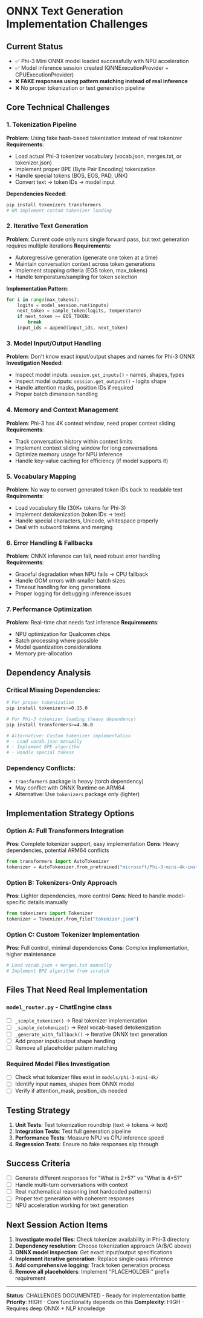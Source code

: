 # ONNX Text Generation Implementation Challenges

## Current Status
- ✅ Phi-3 Mini ONNX model loaded successfully with NPU acceleration
- ✅ Model inference session created (QNNExecutionProvider + CPUExecutionProvider)
- ❌ **FAKE responses using pattern matching instead of real inference**
- ❌ No proper tokenization or text generation pipeline

## Core Technical Challenges

### 1. **Tokenization Pipeline**
**Problem**: Using fake hash-based tokenization instead of real tokenizer
**Requirements**:
- Load actual Phi-3 tokenizer vocabulary (vocab.json, merges.txt, or tokenizer.json)
- Implement proper BPE (Byte Pair Encoding) tokenization
- Handle special tokens (BOS, EOS, PAD, UNK)
- Convert text → token IDs → model input

**Dependencies Needed**:
```bash
pip install tokenizers transformers
# OR implement custom tokenizer loading
```

### 2. **Iterative Text Generation**
**Problem**: Current code only runs single forward pass, but text generation requires multiple iterations
**Requirements**:
- Autoregressive generation (generate one token at a time)
- Maintain conversation context across token generations
- Implement stopping criteria (EOS token, max_tokens)
- Handle temperature/sampling for token selection

**Implementation Pattern**:
```python
for i in range(max_tokens):
    logits = model_session.run(inputs)
    next_token = sample_token(logits, temperature)
    if next_token == EOS_TOKEN:
        break
    input_ids = append(input_ids, next_token)
```

### 3. **Model Input/Output Handling**
**Problem**: Don't know exact input/output shapes and names for Phi-3 ONNX
**Investigation Needed**:
- Inspect model inputs: `session.get_inputs()` - names, shapes, types
- Inspect model outputs: `session.get_outputs()` - logits shape
- Handle attention masks, position IDs if required
- Proper batch dimension handling

### 4. **Memory and Context Management**
**Problem**: Phi-3 has 4K context window, need proper context sliding
**Requirements**:
- Track conversation history within context limits
- Implement context sliding window for long conversations
- Optimize memory usage for NPU inference
- Handle key-value caching for efficiency (if model supports it)

### 5. **Vocabulary Mapping**
**Problem**: No way to convert generated token IDs back to readable text
**Requirements**:
- Load vocabulary file (30K+ tokens for Phi-3)
- Implement detokenization (token IDs → text)
- Handle special characters, Unicode, whitespace properly
- Deal with subword tokens and merging

### 6. **Error Handling & Fallbacks**
**Problem**: ONNX inference can fail, need robust error handling
**Requirements**:
- Graceful degradation when NPU fails → CPU fallback
- Handle OOM errors with smaller batch sizes
- Timeout handling for long generations
- Proper logging for debugging inference issues

### 7. **Performance Optimization**
**Problem**: Real-time chat needs fast inference
**Requirements**:
- NPU optimization for Qualcomm chips
- Batch processing where possible
- Model quantization considerations
- Memory pre-allocation

## Dependency Analysis

### Critical Missing Dependencies:
```bash
# For proper tokenization
pip install tokenizers>=0.15.0

# For Phi-3 tokenizer loading (heavy dependency)
pip install transformers>=4.36.0

# Alternative: Custom tokenizer implementation
# - Load vocab.json manually
# - Implement BPE algorithm
# - Handle special tokens
```

### Dependency Conflicts:
- `transformers` package is heavy (torch dependency)
- May conflict with ONNX Runtime on ARM64
- Alternative: Use `tokenizers` package only (lighter)

## Implementation Strategy Options

### Option A: Full Transformers Integration
**Pros**: Complete tokenizer support, easy implementation
**Cons**: Heavy dependencies, potential ARM64 conflicts
```python
from transformers import AutoTokenizer
tokenizer = AutoTokenizer.from_pretrained("microsoft/Phi-3-mini-4k-instruct")
```

### Option B: Tokenizers-Only Approach
**Pros**: Lighter dependencies, more control
**Cons**: Need to handle model-specific details manually
```python
from tokenizers import Tokenizer
tokenizer = Tokenizer.from_file("tokenizer.json")
```

### Option C: Custom Tokenizer Implementation
**Pros**: Full control, minimal dependencies
**Cons**: Complex implementation, higher maintenance
```python
# Load vocab.json + merges.txt manually
# Implement BPE algorithm from scratch
```

## Files That Need Real Implementation

### `model_router.py` - ChatEngine class
- [ ] `_simple_tokenize()` → Real tokenizer implementation
- [ ] `_simple_detokenize()` → Real vocab-based detokenization  
- [ ] `_generate_with_fallback()` → Iterative ONNX text generation
- [ ] Add proper input/output shape handling
- [ ] Remove all placeholder pattern matching

### Required Model Files Investigation
- [ ] Check what tokenizer files exist in `models/phi-3-mini-4k/`
- [ ] Identify input names, shapes from ONNX model
- [ ] Verify if attention_mask, position_ids needed

## Testing Strategy
1. **Unit Tests**: Test tokenization roundtrip (text → tokens → text)
2. **Integration Tests**: Test full generation pipeline
3. **Performance Tests**: Measure NPU vs CPU inference speed
4. **Regression Tests**: Ensure no fake responses slip through

## Success Criteria
- [ ] Generate different responses for "What is 2+5?" vs "What is 4+5?"
- [ ] Handle multi-turn conversations with context
- [ ] Real mathematical reasoning (not hardcoded patterns)
- [ ] Proper text generation with coherent responses
- [ ] NPU acceleration working for text generation

## Next Session Action Items
1. **Investigate model files**: Check tokenizer availability in Phi-3 directory
2. **Dependency resolution**: Choose tokenization approach (A/B/C above)
3. **ONNX model inspection**: Get exact input/output specifications
4. **Implement iterative generation**: Replace single-pass inference
5. **Add comprehensive logging**: Track token generation process
6. **Remove all placeholders**: Implement "PLACEHOLDER:" prefix requirement

---
**Status**: CHALLENGES DOCUMENTED - Ready for implementation battle
**Priority**: HIGH - Core functionality depends on this
**Complexity**: HIGH - Requires deep ONNX + NLP knowledge